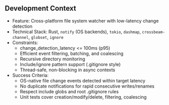## Development Context

- Feature: Cross-platform file system watcher with low-latency change detection
- Technical Stack: Rust, `notify` (OS backends), `tokio`, `dashmap`, `crossbeam-channel`, `globset`, `ignore`
- Constraints:
  - change_detection_latency <= 100ms (p95)
  - Efficient event filtering, batching, and coalescing
  - Recursive directory monitoring
  - Include/ignore pattern support (.gitignore style)
  - Thread-safe, non-blocking in async contexts
- Success Criteria:
  - OS-native file change events detected within target latency
  - No duplicate notifications for rapid consecutive writes/renames
  - Respect include globs and root .gitignore rules
  - Unit tests cover creation/modify/delete, filtering, coalescing

